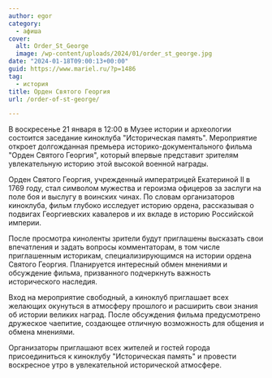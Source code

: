 ```yaml
---
author: egor
category:
  - афиша
cover:
  alt: Order_St_George
  image: /wp-content/uploads/2024/01/order_st_george.jpg
date: "2024-01-18T09:00:13+00:00"
guid: https://www.mariel.ru/?p=1486
tag:
  - история
title: Орден Святого Георгия
url: /order-of-st-george/

---
```

В воскресенье 21 января в 12:00 в Музее истории и археологии состоится заседание киноклуба "Историческая память". Мероприятие откроет долгожданная премьера историко-документального фильма "Орден Святого Георгия", который впервые представит зрителям увлекательную историю этой высокой военной награды.

Орден Святого Георгия, учрежденный императрицей Екатериной II в 1769 году, стал символом мужества и героизма офицеров за заслуги на поле боя и выслугу в воинских чинах. По словам организаторов киноклуба, фильм глубоко исследует историю ордена, рассказывая о подвигах Георгиевских кавалеров и их вкладе в историю Российской империи.

После просмотра киноленты зрители будут приглашены высказать свои впечатления и задать вопросы комментаторам, в том числе приглашенным историкам, специализирующимся на истории ордена Святого Георгия. Планируется интересный обмен мнениями и обсуждение фильма, призванного подчеркнуть важность исторического наследия.

Вход на мероприятие свободный, а киноклуб приглашает всех желающих окунуться в атмосферу прошлого и расширить свои знания об истории великих наград. После обсуждения фильма предусмотрено дружеское чаепитие, создающее отличную возможность для общения и обмена мнениями.

Организаторы приглашают всех жителей и гостей города присоединиться к киноклубу "Историческая память" и провести воскресное утро в увлекательной исторической атмосфере.
